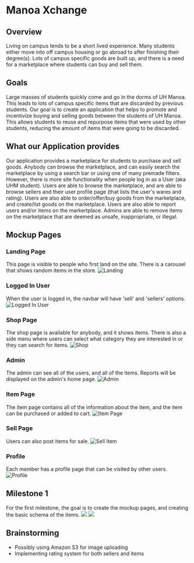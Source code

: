 # Manoa Xchange
## Overview

Living on campus tends to be a short lived experience. Many students either move into off campus housing or go abroad to after finishing their degree(s). Lots of campus specific goods are built up, and there is a need for a marketplace where students can buy and sell them.

## Goals

Large masses of students quickly come and go in the dorms of UH Manoa. This leads to lots of campus specific items that are discarded by previous students. Our goal is to create an application that helps to promote and incentivize buying and selling goods between the students of UH Manoa. This allows students to reuse and repurpose items that were used by other students, reducing the amount of items that were going to be discarded. 

## What our Application provides

Our application provides a marketplace for students to purchase and sell goods. Anybody can browse the marketplace, and can easily search the marketplace by using a search bar or using one of many premade filters. However, there is more site functionality when people log in as a User (aka UHM student). Users are able to browse the marketplace, and are able to browse sellers and their user profile page (that lists the user's wares and rating). Users are also able to order/offer/buy goods from the marketplace, and create/list goods on the marketplace. Users are also able to report users and/or items on the markertplace. Admins are able to remove items on the marketplace that are deemed as unsafe, inappropriate, or illegal.

## Mockup Pages

### Landing Page
This page is visible to people who first land on the site. There is a carousel that shows random items in the store.
![Landing](images/landing.png)
### Logged In User
When the user is logged in, the navbar will have 'sell' and 'sellers' options.
![Logged In User](images/logged-in-user.png)
### Shop Page
The shop page is available for anybody, and it shows items. There is also a side menu where users can select what category they are interested in or they can search for items.
![Shop](images/shop.png)
### Admin
The admin can see all of the users, and all of the items. Reports will be displayed on the admin's home page.
![Admin](images/admin.png)
### Item Page
The item page contains all of the information about the item, and the item can be purchased or added to cart.
![Item Page](images/item_page.png)
### Sell Page
Users can also post items for sale.
![Sell Item](images/sell_page.png)
### Profile
Each member has a profile page that can be visited by other users.
![Profile](images/user_profile.png)

## Milestone 1
For the first milestone, the goal is to create the mockup pages, and creating the basic schema of the items.
![](images/milestone1-11092022.png)
![](images/m1-project-page-description.png)

## Brainstorming
- Possibly using Amazon S3 for image uploading
- Implementing rating system for both sellers and items
